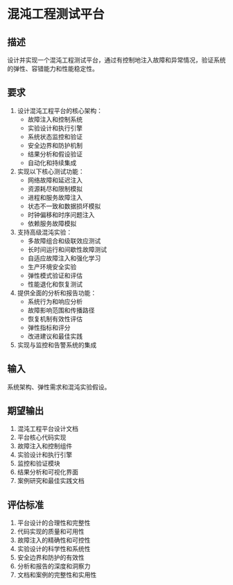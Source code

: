 # 混沌工程测试平台

## 描述
设计并实现一个混沌工程测试平台，通过有控制地注入故障和异常情况，验证系统的弹性、容错能力和性能稳定性。

## 要求
1. 设计混沌工程平台的核心架构：
   - 故障注入和控制系统
   - 实验设计和执行引擎
   - 系统状态监控和验证
   - 安全边界和防护机制
   - 结果分析和假设验证
   - 自动化和持续集成
2. 实现以下核心测试功能：
   - 网络故障和延迟注入
   - 资源耗尽和限制模拟
   - 进程和服务故障注入
   - 状态不一致和数据损坏模拟
   - 时钟偏移和时序问题注入
   - 依赖服务故障模拟
3. 支持高级混沌实验：
   - 多故障组合和级联效应测试
   - 长时间运行和间歇性故障测试
   - 自适应故障注入和强化学习
   - 生产环境安全实验
   - 弹性模式验证和评估
   - 性能退化和恢复测试
4. 提供全面的分析和报告功能：
   - 系统行为和响应分析
   - 故障影响范围和传播路径
   - 恢复机制有效性评估
   - 弹性指标和评分
   - 改进建议和最佳实践
5. 实现与监控和告警系统的集成

## 输入
系统架构、弹性需求和混沌实验假设。

## 期望输出
1. 混沌工程平台设计文档
2. 平台核心代码实现
3. 故障注入和控制组件
4. 实验设计和执行引擎
5. 监控和验证模块
6. 结果分析和可视化界面
7. 案例研究和最佳实践文档

## 评估标准
1. 平台设计的合理性和完整性
2. 代码实现的质量和可用性
3. 故障注入的精确性和可控性
4. 实验设计的科学性和系统性
5. 安全边界和防护的有效性
6. 分析和报告的深度和洞察力
7. 文档和案例的完整性和实用性